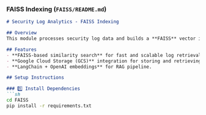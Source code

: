 ### **FAISS Indexing (`FAISS/README.md`)**
```markdown
# Security Log Analytics - FAISS Indexing

## Overview
This module processes security log data and builds a **FAISS** vector index for fast retrieval. It generates embeddings using **text-embedding-3-small** and stores them in FAISS for efficient nearest-neighbor search.

## Features
- **FAISS-based similarity search** for fast and scalable log retrieval.
- **Google Cloud Storage (GCS)** integration for storing and retrieving the index.
- **LangChain + OpenAI embeddings** for RAG pipeline.

## Setup Instructions

### 1️⃣ Install Dependencies
```sh
cd FAISS
pip install -r requirements.txt
